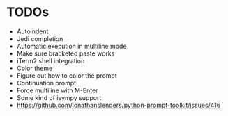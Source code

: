# TODOs

- Autoindent
- Jedi completion
- Automatic execution in multiline mode
- Make sure bracketed paste works
- iTerm2 shell integration
- Color theme
- Figure out how to color the prompt
- Continuation prompt
- Force multiline with M-Enter
- Some kind of isympy support
- https://github.com/jonathanslenders/python-prompt-toolkit/issues/416
